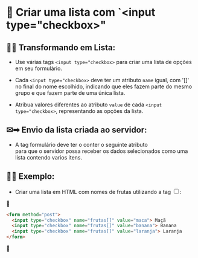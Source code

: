 # 📝 Criar uma lista com `<input type="checkbox>" 

## 🧙‍♀️ **Transformando em Lista:**

- Use várias tags `<input type="checkbox>` para criar uma lista de opções em seu formulário.

- Cada `<input type="checkbox>` deve ter um atributo `name` igual, com '[]' no final do nome escolhido, indicando que eles fazem parte do mesmo grupo e que fazem parte de uma única lista.

- Atribua valores diferentes ao atributo `value` de cada `<input type="checkbox>`, representando as opções da lista.

## ✉➡ **Envio da lista criada ao servidor:**

- A tag formulário deve ter o conter o seguinte atributo <form method="post"> para que o servidor possa receber os dados selecionados como uma lista contendo varios itens.

## 👩‍🏫 **Exemplo:**

- Criar uma lista em HTML com nomes de frutas utilizando a tag <input type="checkbox">:

📌

```html
<form method="post">
  <input type="checkbox" name="frutas[]" value="maca"> Maçã
  <input type="checkbox" name="frutas[]" value="banana"> Banana
  <input type="checkbox" name="frutas[]" value="laranja"> Laranja
</form>
```

📌
